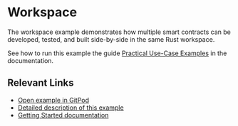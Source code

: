 # Workspace
The workspace example demonstrates how multiple smart contracts can be developed, tested, and built side-by-side in the same Rust workspace. 

See how to run this example the guide [Practical Use-Case Examples](https://developers.stellar.org/docs/build/smart-contracts/example-contracts/workspace) in the documentation. 

## Relevant Links
- [Open example in GitPod](https://gitpod.io/#https://github.com/stellar/soroban-examples/tree/v21.6.0)
- [Detailed description of this example](https://developers.stellar.org/docs/build/smart-contracts/example-contracts/workspace)
- [Getting Started documentation](https://developers.stellar.org/docs/build/smart-contracts/getting-started)

